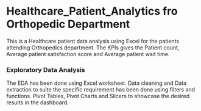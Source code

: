 # Healthcare_Patient_Analytics fro Orthopedic Department
This is a Healthcare patient data analysis using Excel for the patients attending Orthopedics department. 
The KPIs gives the Patient count, Average patient satisfaction score and Average patient wait time.
### Exploratory Data Analysis
The EDA has been done using Excel worksheet. Data cleaning and Data extraction to suite the specific requirement has been done using filters and functions.
Pivot Tables, Pivot Charts and Slicers to showcase the desired results in the dashboard.
